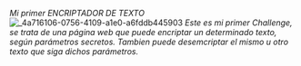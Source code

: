 <em> Mi primer ENCRIPTADOR DE TEXTO </em>
![_4a716106-0756-4109-a1e0-a6fddb445903](https://github.com/user-attachments/assets/3794fabd-3954-44e7-b865-93532bb5e67a)
<em>Este es mi primer Challenge, se trata de una página web que puede encriptar un determinado texto, según parámetros secretos. Tambien puede desemcriptar el mismo u otro texto que siga dichos parámetros.</em>
